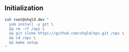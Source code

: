## Initialization

```sh
ssh root@shqld.dev "
  yum install -y git \
  && rm -rf /ops \
  && git clone https://github.com/shqld/ops.git /ops \
  && cd /ops \
  && make setup
"
```
